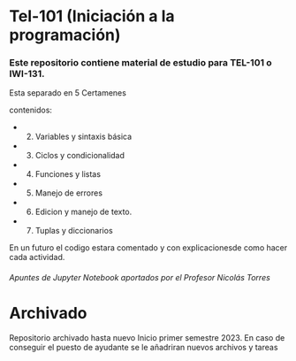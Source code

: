 # Tel-101 (Iniciación a la programación)
### Este repositorio contiene material de estudio para TEL-101 o IWI-131.

Esta separado en 5 Certamenes

contenidos:
- 2. Variables y sintaxis básica
- 3. Ciclos y condicionalidad
- 4. Funciones y listas
- 5. Manejo de errores
- 6. Edicion y manejo de texto.
- 7. Tuplas y diccionarios

En un futuro el codigo estara comentado y con explicacionesde como hacer cada actividad.

###### Apuntes de Jupyter Notebook aportados por el Profesor Nicolás Torres

# Archivado
Repositorio archivado hasta nuevo Inicio primer semestre 2023.
En caso de conseguir el puesto de ayudante se le añadriran nuevos archivos y tareas
